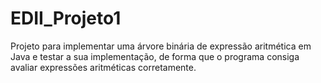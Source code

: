 # EDII_Projeto1

Projeto para implementar uma árvore binária de expressão aritmética em Java e testar a sua implementação, de
forma que o programa consiga avaliar expressões aritméticas corretamente. 
